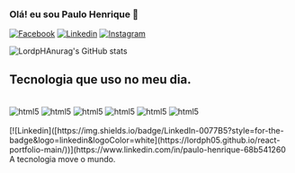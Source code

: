 ### Olá! eu sou Paulo Henrique 🤙

[![Facebook](https://img.shields.io/badge/Facebook-1877F2?style=for-the-badge&logo=facebook&logoColor=white)](https://www.facebook.com/LordPH)
[![Linkedin](https://img.shields.io/badge/LinkedIn-0077B5?style=for-the-badge&logo=linkedin&logoColor=white)](https://www.linkedin.com/in/paulo-henrique-68b541260/)
[![Instagram](https://img.shields.io/badge/Instagram-E4405F?style=for-the-badge&logo=instagram&logoColor=white)](https://www.instagram.com/p.h.j.s/)


![LordpHAnurag's GitHub stats](https://github-readme-stats.vercel.app/api?username=lordph05&show_icons=true&theme=tokyonight)

## Tecnologia que uso no meu dia.

<div style="display: inline_block"><br/>
<img align="center" alt="html5" src="https://img.shields.io/badge/HTML5-E34F26?style=for-the-badge&logo=html5&logoColor=white"/>
<img align="center" alt="html5" src="https://img.shields.io/badge/CSS3-1572B6?style=for-the-badge&logo=css3&logoColor=white"/>
<img align="center" alt="html5" src="https://img.shields.io/badge/React-20232A?style=for-the-badge&logo=react&logoColor=61DAFB"/>
<img align="center" alt="html5" src="https://img.shields.io/badge/JavaScript-F7DF1E?style=for-the-badge&logo=javascript&logoColor=black"/>
<img align="center" alt="html5" src="https://img.shields.io/badge/TypeScript-007ACC?style=for-the-badge&logo=typescript&logoColor=white"/>
<img align="center" alt="html5" src="https://img.shields.io/badge/Node.js-43853D?style=for-the-badge&logo=node.js&logoColor=white"/>
</div></br>
[![Linkedin]([https://img.shields.io/badge/LinkedIn-0077B5?style=for-the-badge&logo=linkedin&logoColor=white](https://lordph05.github.io/react-portfolio-main/))](https://www.linkedin.com/in/paulo-henrique-68b541260
A tecnologia move o mundo.






